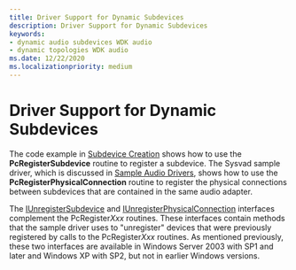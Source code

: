 ```yaml
---
title: Driver Support for Dynamic Subdevices
description: Driver Support for Dynamic Subdevices
keywords:
- dynamic audio subdevices WDK audio
- dynamic topologies WDK audio
ms.date: 12/22/2020
ms.localizationpriority: medium
---
```


# Driver Support for Dynamic Subdevices

The code example in [Subdevice Creation](subdevice-creation.md) shows how to use the **PcRegisterSubdevice** routine to register a subdevice. The Sysvad sample driver, which is discussed in [Sample Audio Drivers](sample-audio-drivers.md), shows how to use the **PcRegisterPhysicalConnection** routine to register the physical connections between subdevices that are contained in the same audio adapter.

The [IUnregisterSubdevice](/windows-hardware/drivers/ddi/portcls/nn-portcls-iunregistersubdevice) and [IUnregisterPhysicalConnection](/windows-hardware/drivers/ddi/portcls/nn-portcls-iunregisterphysicalconnection) interfaces complement the PcRegister*Xxx* routines. These interfaces contain methods that the sample driver uses to "unregister" devices that were previously registered by calls to the PcRegister*Xxx* routines. As mentioned previously, these two interfaces are available in Windows Server 2003 with SP1 and later and Windows XP with SP2, but not in earlier Windows versions.
